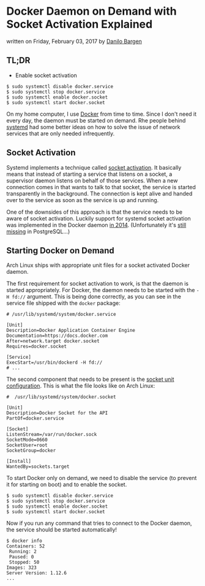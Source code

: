 # Docker Daemon on Demand with Socket Activation Explained

written on Friday, February 03, 2017 by [Danilo Bargen](https://blog.dbrgn.ch/about/)

## TL;DR

* Enable socket activation

```
$ sudo systemctl disable docker.service
$ sudo systemctl stop docker.service
$ sudo systemctl enable docker.socket
$ sudo systemctl start docker.socket
```

On my home computer, I use [Docker](https://www.docker.com/) from time to time. Since I don't need it every day,  the daemon must be started on demand. Rhe people behind [systemd](https://freedesktop.org/wiki/Software/systemd/) had some better ideas on how to solve the issue of network services that are only needed infrequently.

## Socket Activation

Systemd implements a technique called [socket activation](http://0pointer.de/blog/projects/socket-activation.html). It basically means that instead of starting a service that listens on a socket, a supervisor daemon listens on behalf of those services. When a new connection comes in that wants to talk to that socket, the service is started transparently in the background. The connection is kept alive and handed over to the service as soon as the service is up and running.

One of the downsides of this approach is that the service needs to be aware of socket activation. Luckily support for systemd socket activation was implemented in the Docker daemon [in 2014](https://github.com/docker/docker/pull/3105). (Unfortunately it's [still missing](https://plus.google.com/+ceciletonglet_intergalactic_bounty_hunter/posts/V2PF6JeuVNa) in PostgreSQL...)

## Starting Docker on Demand

Arch Linux ships with appropriate unit files for a socket activated Docker daemon.

The first requirement for socket activation to work, is that the daemon is started appropriately. For Docker, the daemon needs to be started with the `-H fd://` argument. This is being done correctly, as you can see in the service file shipped with the `docker` package:

```
# /usr/lib/systemd/system/docker.service

[Unit]
Description=Docker Application Container Engine
Documentation=https://docs.docker.com
After=network.target docker.socket
Requires=docker.socket

[Service]
ExecStart=/usr/bin/dockerd -H fd://
# ...
```

The second component that needs to be present is the [socket unit configuration](https://www.freedesktop.org/software/systemd/man/systemd.socket.html). This is what the file looks like on Arch Linux:

```
#  /usr/lib/systemd/system/docker.socket

[Unit]
Description=Docker Socket for the API
PartOf=docker.service

[Socket]
ListenStream=/var/run/docker.sock
SocketMode=0660
SocketUser=root
SocketGroup=docker

[Install]
WantedBy=sockets.target
```

To start Docker only on demand, we need to disable the service (to prevent it for starting on boot) and to enable the socket.

```
$ sudo systemctl disable docker.service
$ sudo systemctl stop docker.service
$ sudo systemctl enable docker.socket
$ sudo systemctl start docker.socket
```

Now if you run any command that tries to connect to the Docker daemon, the service should be started automatically!

```
$ docker info
Containers: 52
 Running: 2
 Paused: 0
 Stopped: 50
Images: 323
Server Version: 1.12.6
...
```